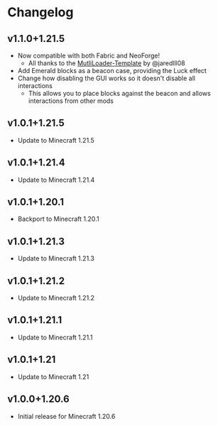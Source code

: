 # Changelog

## v1.1.0+1.21.5
- Now compatible with both Fabric and NeoForge!
  - All thanks to the [MutliLoader-Template](https://github.com/jaredlll08/MultiLoader-Template) by @jaredlll08
- Add Emerald blocks as a beacon case, providing the Luck effect
- Change how disabling the GUI works so it doesn't disable all interactions
  - This allows you to place blocks against the beacon and allows interactions from other mods

## v1.0.1+1.21.5
- Update to Minecraft 1.21.5

## v1.0.1+1.21.4
- Update to Minecraft 1.21.4

## v1.0.1+1.20.1
- Backport to Minecraft 1.20.1

## v1.0.1+1.21.3
- Update to Minecraft 1.21.3

## v1.0.1+1.21.2
- Update to Minecraft 1.21.2

## v1.0.1+1.21.1
- Update to Minecraft 1.21.1

## v1.0.1+1.21
- Update to Minecraft 1.21

## v1.0.0+1.20.6
- Initial release for Minecraft 1.20.6
